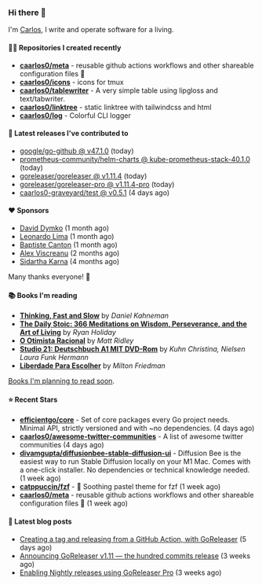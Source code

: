 ### Hi there 👋

I'm [Carlos](https://caarlos0.dev), I write and operate software for a living.

#### 👨‍💻 Repositories I created recently
- **[caarlos0/meta](https://github.com/caarlos0/meta)** - reusable github actions workflows and other shareable configuration files 🫥
- **[caarlos0/icons](https://github.com/caarlos0/icons)** - icons for tmux
- **[caarlos0/tablewriter](https://github.com/caarlos0/tablewriter)** - A very simple table using lipgloss and text/tabwriter.
- **[caarlos0/linktree](https://github.com/caarlos0/linktree)** - static linktree with tailwindcss and html
- **[caarlos0/log](https://github.com/caarlos0/log)** - Colorful CLI logger

#### 🚀 Latest releases I've contributed to


- [google/go-github @ v47.1.0](https://github.com/google/go-github/releases/tag/v47.1.0) (today)
- [prometheus-community/helm-charts @ kube-prometheus-stack-40.1.0](https://github.com/prometheus-community/helm-charts/releases/tag/kube-prometheus-stack-40.1.0) (today)
- [goreleaser/goreleaser @ v1.11.4](https://github.com/goreleaser/goreleaser/releases/tag/v1.11.4) (today)
- [goreleaser/goreleaser-pro @ v1.11.4-pro](https://github.com/goreleaser/goreleaser-pro/releases/tag/v1.11.4-pro) (today)
- [caarlos0-graveyard/test @ v0.5.1](https://github.com/caarlos0-graveyard/test/releases/tag/v0.5.1) (4 days ago)

#### ❤️ Sponsors
- [David Dymko](https://github.com/ddymko) (1 month ago)
- [Leonardo Lima](https://github.com/leozz37) (1 month ago)
- [Baptiste Canton](https://github.com/batmac) (1 month ago)
- [Alex Viscreanu](https://github.com/aexvir) (2 months ago)
- [Sidartha Karna](https://github.com/sidarthakarna) (4 months ago)

Many thanks everyone! 🙏

#### 📚 Books I'm reading
- **[Thinking, Fast and Slow](https://www.goodreads.com/book/show/13135899-thinking-fast-and-slow)** by _Daniel Kahneman_
- **[The Daily Stoic: 366 Meditations on Wisdom, Perseverance, and the Art of Living](https://www.goodreads.com/book/show/29093292-the-daily-stoic)** by _Ryan Holiday_
- **[O Otimista Racional](https://www.goodreads.com/book/show/32706964-o-otimista-racional)** by _Matt Ridley_
- **[Studio 21: Deutschbuch A1 MIT DVD-Rom](https://www.goodreads.com/book/show/25495148-studio-21)** by _Kuhn Christina, Nielsen Laura Funk Hermann_
- **[Liberdade Para Escolher](https://www.goodreads.com/book/show/17238591-liberdade-para-escolher)** by _Milton Friedman_

[Books I'm planning to read soon](https://www.amazon.com.br/hz/wishlist/ls/EB8P7VS717SV).

#### ⭐ Recent Stars


- **[efficientgo/core](https://github.com/efficientgo/core)** - Set of core packages every Go project needs. Minimal API, strictly versioned and with ~no dependencies. (4 days ago)
- **[caarlos0/awesome-twitter-communities](https://github.com/caarlos0/awesome-twitter-communities)** - A list of awesome twitter communities (4 days ago)
- **[divamgupta/diffusionbee-stable-diffusion-ui](https://github.com/divamgupta/diffusionbee-stable-diffusion-ui)** - Diffusion Bee is the easiest way to run Stable Diffusion locally on your M1 Mac. Comes with a one-click installer. No dependencies or technical knowledge needed. (1 week ago)
- **[catppuccin/fzf](https://github.com/catppuccin/fzf)** - 🧨 Soothing pastel theme for fzf (1 week ago)
- **[caarlos0/meta](https://github.com/caarlos0/meta)** - reusable github actions workflows and other shareable configuration files 🫥 (1 week ago)

#### 📄 Latest blog posts
- [Creating a tag and releasing from a GitHub Action, with GoReleaser](https://carlosbecker.com/posts/goreleaser-create-tag-action/) (5 days ago)
- [Announcing GoReleaser v1.11 — the hundred commits release](https://carlosbecker.com/posts/goreleaser-v1.11/) (3 weeks ago)
- [Enabling Nightly releases using GoReleaser Pro](https://carlosbecker.com/posts/goreleaser-nightly/) (3 weeks ago)
